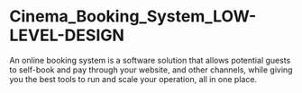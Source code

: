 # Cinema_Booking_System_LOW-LEVEL-DESIGN
An online booking system is a software solution that allows potential guests to self-book and pay through your website, and other channels, while giving you the best tools to run and scale your operation, all in one place.
